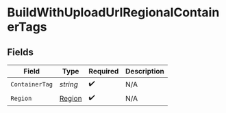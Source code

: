 # BuildWithUploadUrlRegionalContainerTags


## Fields

| Field                                   | Type                                    | Required                                | Description                             |
| --------------------------------------- | --------------------------------------- | --------------------------------------- | --------------------------------------- |
| `ContainerTag`                          | *string*                                | :heavy_check_mark:                      | N/A                                     |
| `Region`                                | [Region](../../Models/Shared/Region.md) | :heavy_check_mark:                      | N/A                                     |